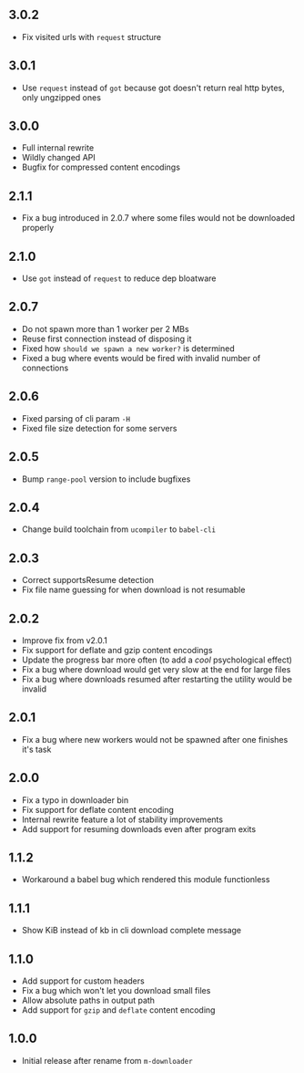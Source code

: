## 3.0.2

- Fix visited urls with `request` structure

## 3.0.1

- Use `request` instead of `got` because got doesn't return real http bytes, only ungzipped ones

## 3.0.0

- Full internal rewrite
- Wildly changed API
- Bugfix for compressed content encodings

## 2.1.1

- Fix a bug introduced in 2.0.7 where some files would not be downloaded properly

## 2.1.0

- Use `got` instead of `request` to reduce dep bloatware

## 2.0.7

- Do not spawn more than 1 worker per 2 MBs
- Reuse first connection instead of disposing it
- Fixed how `should we spawn a new worker?` is determined
- Fixed a bug where events would be fired with invalid number of connections

## 2.0.6

- Fixed parsing of cli param `-H`
- Fixed file size detection for some servers

## 2.0.5

- Bump `range-pool` version to include bugfixes

## 2.0.4

- Change build toolchain from `ucompiler` to `babel-cli`

## 2.0.3

- Correct supportsResume detection
- Fix file name guessing for when download is not resumable

## 2.0.2

- Improve fix from v2.0.1
- Fix support for deflate and gzip content encodings
- Update the progress bar more often (to add a *cool* psychological effect)
- Fix a bug where download would get very slow at the end for large files
- Fix a bug where downloads resumed after restarting the utility would be invalid

## 2.0.1

- Fix a bug where new workers would not be spawned after one finishes it's task

## 2.0.0

- Fix a typo in downloader bin
- Fix support for deflate content encoding
- Internal rewrite feature a lot of stability improvements
- Add support for resuming downloads even after program exits

## 1.1.2

- Workaround a babel bug which rendered this module functionless

## 1.1.1

- Show KiB instead of kb in cli download complete message

## 1.1.0

- Add support for custom headers
- Fix a bug which won't let you download small files
- Allow absolute paths in output path
- Add support for `gzip` and `deflate` content encoding

## 1.0.0

- Initial release after rename from `m-downloader`
